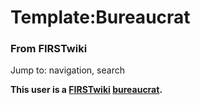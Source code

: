 # Template:Bureaucrat

### From FIRSTwiki

Jump to: navigation, search

**This user is a [FIRSTwiki](/index.php/FIRSTwiki "FIRSTwiki" ) [bureaucrat](/index.php/FIRSTwiki:Administrators "FIRSTwiki:Administrators" ).**


